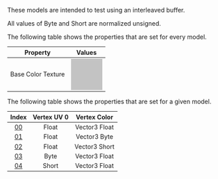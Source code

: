 These models are intended to test using an interleaved buffer.  

All values of Byte and Short are normalized unsigned.  

The following table shows the properties that are set for every model.  


Property | **Values**
:---: | :---:
Base Color Texture | <img src="./Textures\BaseColor_Grey.png" height="72" width="72" align="middle">


The following table shows the properties that are set for a given model.  


Index | Vertex UV 0 | Vertex Color
:---: | :---: | :---:
[00](./Buffer_Interleaved_00.gltf) | Float | Vector3 Float
[01](./Buffer_Interleaved_01.gltf) | Float | Vector3 Byte
[02](./Buffer_Interleaved_02.gltf) | Float | Vector3 Short
[03](./Buffer_Interleaved_03.gltf) | Byte | Vector3 Float
[04](./Buffer_Interleaved_04.gltf) | Short | Vector3 Float
 
